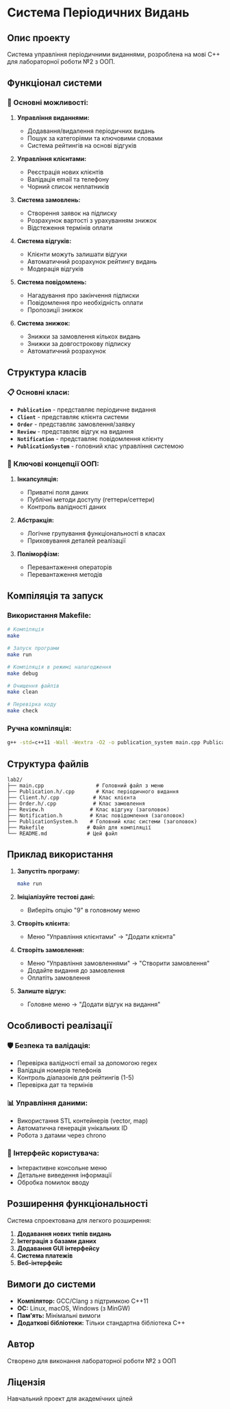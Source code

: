 # Система Періодичних Видань

## Опис проекту
Система управління періодичними виданнями, розроблена на мові C++ для лабораторної роботи №2 з ООП.

## Функціонал системи

### 🔧 Основні можливості:

1. **Управління виданнями:**
   - Додавання/видалення періодичних видань
   - Пошук за категоріями та ключовими словами
   - Система рейтингів на основі відгуків

2. **Управління клієнтами:**
   - Реєстрація нових клієнтів
   - Валідація email та телефону
   - Чорний список неплатників

3. **Система замовлень:**
   - Створення заявок на підписку
   - Розрахунок вартості з урахуванням знижок
   - Відстеження термінів оплати

4. **Система відгуків:**
   - Клієнти можуть залишати відгуки
   - Автоматичний розрахунок рейтингу видань
   - Модерація відгуків

5. **Система повідомлень:**
   - Нагадування про закінчення підписки
   - Повідомлення про необхідність оплати
   - Пропозиції знижок

6. **Система знижок:**
   - Знижки за замовлення кількох видань
   - Знижки за довгострокову підписку
   - Автоматичний розрахунок

## Структура класів

### 📋 Основні класи:

- **`Publication`** - представляє періодичне видання
- **`Client`** - представляє клієнта системи
- **`Order`** - представляє замовлення/заявку
- **`Review`** - представляє відгук на видання
- **`Notification`** - представляє повідомлення клієнту
- **`PublicationSystem`** - головний клас управління системою

### 🎯 Ключові концепції ООП:

1. **Інкапсуляція:**
   - Приватні поля даних
   - Публічні методи доступу (геттери/сеттери)
   - Контроль валідності даних

2. **Абстракція:**
   - Логічне групування функціональності в класах
   - Приховування деталей реалізації

3. **Поліморфізм:**
   - Перевантаження операторів
   - Перевантаження методів

## Компіляція та запуск

### Використання Makefile:
```bash
# Компіляція
make

# Запуск програми
make run

# Компіляція в режимі налагодження
make debug

# Очищення файлів
make clean

# Перевірка коду
make check
```

### Ручна компіляція:
```bash
g++ -std=c++11 -Wall -Wextra -O2 -o publication_system main.cpp Publication.cpp Client.cpp Order.cpp
```

## Структура файлів

```
lab2/
├── main.cpp                 # Головний файл з меню
├── Publication.h/.cpp       # Клас періодичного видання
├── Client.h/.cpp           # Клас клієнта
├── Order.h/.cpp            # Клас замовлення
├── Review.h               # Клас відгуку (заголовок)
├── Notification.h         # Клас повідомлення (заголовок)
├── PublicationSystem.h    # Головний клас системи (заголовок)
├── Makefile              # Файл для компіляції
└── README.md             # Цей файл
```

## Приклад використання

1. **Запустіть програму:**
   ```bash
   make run
   ```

2. **Ініціалізуйте тестові дані:**
   - Виберіть опцію "9" в головному меню

3. **Створіть клієнта:**
   - Меню "Управління клієнтами" → "Додати клієнта"

4. **Створіть замовлення:**
   - Меню "Управління замовленнями" → "Створити замовлення"
   - Додайте видання до замовлення
   - Оплатіть замовлення

5. **Залиште відгук:**
   - Головне меню → "Додати відгук на видання"

## Особливості реалізації

### 🛡️ Безпека та валідація:
- Перевірка валідності email за допомогою regex
- Валідація номерів телефонів
- Контроль діапазонів для рейтингів (1-5)
- Перевірка дат та термінів

### 📊 Управління даними:
- Використання STL контейнерів (vector, map)
- Автоматична генерація унікальних ID
- Робота з датами через chrono

### 🎨 Інтерфейс користувача:
- Інтерактивне консольне меню
- Детальне виведення інформації
- Обробка помилок вводу

## Розширення функціональності

Система спроектована для легкого розширення:

1. **Додавання нових типів видань**
2. **Інтеграція з базами даних**
3. **Додавання GUI інтерфейсу**
4. **Система платежів**
5. **Веб-інтерфейс**

## Вимоги до системи

- **Компілятор:** GCC/Clang з підтримкою C++11
- **ОС:** Linux, macOS, Windows (з MinGW)
- **Пам'ять:** Мінімальні вимоги
- **Додаткові бібліотеки:** Тільки стандартна бібліотека C++

## Автор
Створено для виконання лабораторної роботи №2 з ООП

## Ліцензія
Навчальний проект для академічних цілей